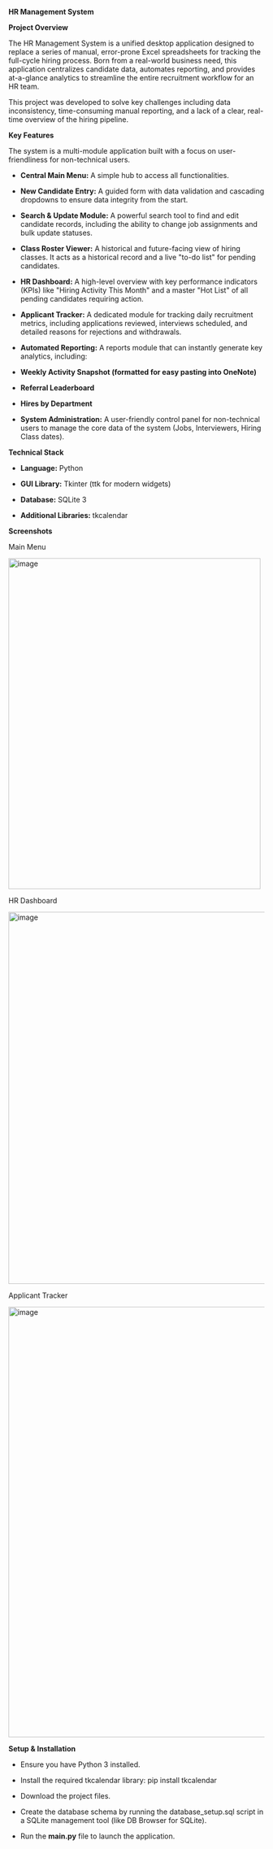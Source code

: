 **HR Management System**

**Project Overview**

The HR Management System is a unified desktop application designed to replace a series of manual, error-prone Excel spreadsheets for tracking the full-cycle hiring process. Born from a real-world business need, this application centralizes candidate data, automates reporting, and provides at-a-glance analytics to streamline the entire recruitment workflow for an HR team.

This project was developed to solve key challenges including data inconsistency, time-consuming manual reporting, and a lack of a clear, real-time overview of the hiring pipeline.

**Key Features**

The system is a multi-module application built with a focus on user-friendliness for non-technical users.

- **Central Main Menu:** A simple hub to access all functionalities.

- **New Candidate Entry:** A guided form with data validation and cascading dropdowns to ensure data integrity from the start.

- **Search & Update Module:** A powerful search tool to find and edit candidate records, including the ability to change job assignments and bulk update statuses.

- **Class Roster Viewer:** A historical and future-facing view of hiring classes. It acts as a historical record and a live "to-do list" for pending candidates.

- **HR Dashboard:** A high-level overview with key performance indicators (KPIs) like "Hiring Activity This Month" and a master "Hot List" of all pending candidates requiring action.

- **Applicant Tracker:** A dedicated module for tracking daily recruitment metrics, including applications reviewed, interviews scheduled, and detailed reasons for rejections and withdrawals.

- **Automated Reporting:** A reports module that can instantly generate key analytics, including:

- **Weekly Activity Snapshot (formatted for easy pasting into OneNote)**

- **Referral Leaderboard**

- **Hires by Department**

- **System Administration:** A user-friendly control panel for non-technical users to manage the core data of the system (Jobs, Interviewers, Hiring Class dates).


**Technical Stack**

- **Language:** Python

- **GUI Library:** Tkinter (ttk for modern widgets)

- **Database:** SQLite 3

- **Additional Libraries:** tkcalendar



**Screenshots**

Main Menu

<img width="496" height="651" alt="image" src="https://github.com/user-attachments/assets/51188b5a-d11e-441f-b902-f1c76359b9dd" />

HR Dashboard

<img width="1095" height="732" alt="image" src="https://github.com/user-attachments/assets/4dd823e8-0702-417c-8488-b3ae4edb1d8f" />

Applicant Tracker

<img width="899" height="847" alt="image" src="https://github.com/user-attachments/assets/35d2dd2a-646a-42ce-9833-763d5b252472" />





**Setup & Installation**

- Ensure you have Python 3 installed.

- Install the required tkcalendar library: pip install tkcalendar

- Download the project files.

- Create the database schema by running the database_setup.sql script in a SQLite management tool (like DB Browser for SQLite).

- Run the **main.py** file to launch the application.
